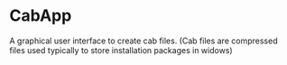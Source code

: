 # CabApp
A graphical user interface to create cab files. (Cab files are compressed files used typically to store installation packages in widows)
